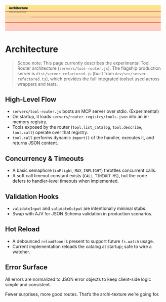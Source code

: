 <p align="center">
  <img src="../../assets/headers/animated-header-3.svg" alt="Architecture" />
</p>

# Architecture

> Scope note: This page currently describes the experimental Tool Router architecture (`servers/tool-router.js`). The flagship production server is `dist/server-refactored.js` (built from `dev/src/server-refactored.ts`), which provides the full integrated toolset used across wrappers and tests.

## High-Level Flow

- `servers/tool-router.js` boots an MCP server over stdio. (Experimental)
- On startup, it loads `servers/router-registry/tools.json` into an in-memory registry.
- Tools exposed by the router (`tool.list_catalog`, `tool.describe`, `tool.call`) operate over that registry.
- `tool.call` performs dynamic `import()` of the handler, executes it, and returns JSON content.

## Concurrency & Timeouts

- A basic semaphore (`inFlight`, `MAX_INFLIGHT`) throttles concurrent calls.
- A soft call timeout constant exists (`CALL_TIMEOUT_MS`), but the code defers to handler-level timeouts when implemented.

## Validation Hooks

- `validateInput` and `validateOutput` are intentionally minimal stubs.
- Swap with AJV for JSON Schema validation in production scenarios.

## Hot Reload

- A debounced `reloadSoon` is present to support future `fs.watch` usage.
- Current implementation reloads the catalog at startup; safe to wire a watcher.

## Error Surface

All errors are normalized to JSON error objects to keep client-side logic simple and consistent.

Fewer surprises, more good routes. That’s the archi-texture we’re going for.
